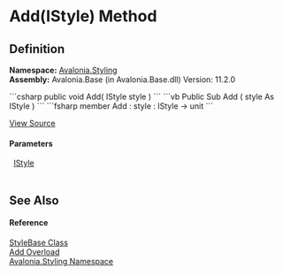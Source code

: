 # Add(IStyle) Method




## Definition
**Namespace:** <a href="N_Avalonia_Styling">Avalonia.Styling</a>  
**Assembly:** Avalonia.Base (in Avalonia.Base.dll) Version: 11.2.0

<Tabs groupId="api-code-preview">
<TabItem value="csharp" label="C#">
```csharp
public void Add(
	IStyle style
)
```
</TabItem>
<TabItem value="vb" label="VB">
```vb
Public Sub Add ( 
	style As IStyle
)
```
</TabItem>
<TabItem value="fsharp" label="F#">
```fsharp
member Add : 
        style : IStyle -> unit 
```
</TabItem>
</Tabs>



<a href="https://github.com/AvaloniaUI/Avalonia/tree/master/src/Avalonia.Base/Styling/StyleBase.cs#L73" title="View the source code">View Source</a>



#### Parameters
<dl><dt>  <a href="T_Avalonia_Styling_IStyle">IStyle</a></dt><dd> </dd></dl>

## See Also


#### Reference
<a href="T_Avalonia_Styling_StyleBase">StyleBase Class</a>  
<a href="Overload_Avalonia_Styling_StyleBase_Add">Add Overload</a>  
<a href="N_Avalonia_Styling">Avalonia.Styling Namespace</a>  

